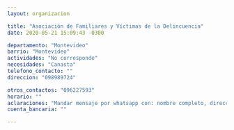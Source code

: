 ```yaml
---
layout: organizacion

title: "Asociación de Familiares y Víctimas de la Delincuencia"
date: 2020-05-21 15:09:43 -0300

departamento: "Montevideo"
barrio: "Montevideo"
actividades: "No corresponde"
necesidades: "Canasta"
telefono_contacto: ""
direccion: "098989724"

otros_contactos: "096227593"
horario: ""
aclaraciones: "Mandar mensaje por whatsapp con: nombre completo, dirección, barrio, donación a realizar, días y horarios a retirar."
cuenta_bancaria: ""

---
```

